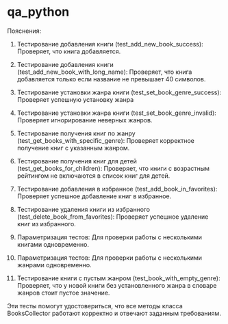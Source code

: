 # qa_python
Пояснения:
1. Тестирование добавления книги (test_add_new_book_success): Проверяет, что книга добавляется.
  
2. Тестирование добавления книги (test_add_new_book_with_long_name): Проверяет, что книга добавляется только если название не превышает 40 символов.

3. Тестирование установки жанра книги (test_set_book_genre_success): Проверяет успешную установку жанра

4. Тестирование установки жанра книги (test_set_book_genre_invalid): Проверяет игнорирование неверных жанров.

5. Тестирование получения книг по жанру (test_get_books_with_specific_genre): Проверяет корректное получение книг с указанным жанром.

6. Тестирование получения книг для детей (test_get_books_for_children): Проверяет, что книги с возрастным рейтингом не включаются в список книг для детей.

7. Тестирование добавления в избранное (test_add_book_in_favorites): Проверяет успешное добавление книг в избранное.

8. Тестирование удаления книги из избранного (test_delete_book_from_favorites): Проверяет успешное удаление книг из избранного.

9. Параметризация тестов: Для проверки работы с несколькими книгами одновременно.

10. Параметризация тестов: Для проверки работы с несколькими жанрами одновременно.

11. Тестирование книги с пустым жанром (test_book_with_empty_genre): Проверяет, что у новой книги без установленного жанра в словаре жанров стоит пустое значение.

Эти тесты помогут удостовериться, что все методы класса BooksCollector работают корректно и отвечают заданным требованиям.

